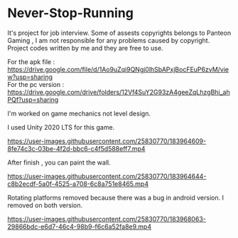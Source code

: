 # Never-Stop-Running

It's project for job interview. Some of assests copyrights belongs to Panteon Gaming , I am not responsible for any problems caused by copyright. Project codes written by me and they are free to use.


For the apk file : https://drive.google.com/file/d/1Ao9uZqi9QNgj0lhSbAPxjBocFEuP6zvM/view?usp=sharing    </br>
For the pc version : https://drive.google.com/drive/folders/12Vf4SuY2G93zA4geeZqLhzgBhi_ahPQf?usp=sharing

 I'm worked on game mechanics not level design.

I used Unity 2020 LTS for this game.





https://user-images.githubusercontent.com/25830770/183964609-8fe74c3c-03be-4f2d-bbc6-c4f5d588eff7.mp4

After finish , you can paint the wall.

https://user-images.githubusercontent.com/25830770/183964644-c8b2ecdf-5a0f-4525-a708-6c8a751e8465.mp4



Rotating platforms removed because there was a bug in android version. I removed on both version.

https://user-images.githubusercontent.com/25830770/183968063-29866bdc-e6d7-46c4-98b9-f6c6a52fa8e9.mp4

